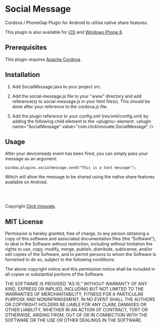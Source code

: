 Social Message
==============

Cordova / PhoneGap Plugin for Android to utilise native share features.

This plugin is also available for [iOS](https://github.com/ClickInnovate/CordovaPhoneGapPlugins/tree/master/iOS/SocialMessage) and [Windows Phone 8](https://github.com/ClickInnovate/CordovaPhoneGapPlugins/tree/master/Windows%20Phone%208/SocialMessage).


## Prerequisites

This plugin requires [Apache Cordova](http://incubator.apache.org/cordova/).


## Installation

1. Add SocialMessage.java to your project src.

2. Add the social-message.js file to your "www" directory and add reference(s) to social-message.js in your html file(s). This should be done after your reference to the cordova.js file.

3. Add the plugin reference to your config.xml (res/xml/config.xml) by adding the following child element to the &lt;plugins&gt; element:
		&lt;plugin name="SocialMessage" value="com.clickinnovate.SocialMessage" /&gt;

## Usage

After your deviceready event has been fired, you can simply pass your message as an argument:

	window.plugins.socialmessage.send("This is a test message");

Which will allow the message to be shared using the native share features available on Android.


<br/> <br/>

Copyright [Click Innovate](http://www.clickinnovate.com/).


## MIT License

Permission is hereby granted, free of charge, to any person obtaining a copy of this software and associated documentation files (the “Software”), to deal in the Software without restriction, including without limitation the rights to use, copy, modify, merge, publish, distribute, sublicense, and/or sell copies of the Software, and to permit persons to whom the Software is furnished to do so, subject to the following conditions:

The above copyright notice and this permission notice shall be included in all copies or substantial portions of the Software.

THE SOFTWARE IS PROVIDED “AS IS,” WITHOUT WARRANTY OF ANY KIND, EXPRESS OR IMPLIED, INCLUDING BUT NOT LIMITED TO THE WARRANTIES OF MERCHANTABILITY, FITNESS FOR A PARTICULAR PURPOSE AND NONINFRINGEMENT. IN NO EVENT SHALL THE AUTHORS OR COPYRIGHT HOLDERS BE LIABLE FOR ANY CLAIM, DAMAGES OR OTHER LIABILITY, WHETHER IN AN ACTION OF CONTRACT, TORT OR OTHERWISE, ARISING FROM, OUT OF OR IN CONNECTION WITH THE SOFTWARE OR THE USE OR OTHER DEALINGS IN THE SOFTWARE.